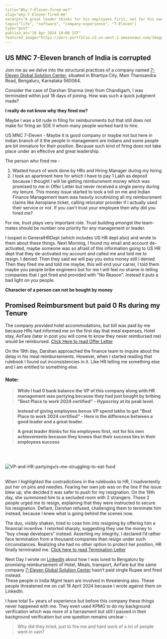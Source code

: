 ```yaml
---
title="Why-7-Eleven-fired-me?"
slug="why-7-Eleven-fired-me"
excerpt="A great leader thinks for his employees first, not for his own achievements because they knows that their success lies in their employees success"
tags=["life", "software", "company-experience", "7-Eleven"]
type="post"
publish_at="19 Apr 2024 10:00 IST"
featured_image="https://dars-portfolio.s3.us-west-2.amazonaws.com/Images/Partying+vs+Employees+don%27t+have+food+to+Eat.jpg"
---
```




## US MNC 7-Eleven branch of India is corrupted

Join me as we delve into the structural practices of a company named [7-Eleven Global Solution Center](https://www.linkedin.com/company/7-eleven-global-solution-center/), situated in Bhartiya City, Main Thanisandra Road, Bengaluru, Karnataka 560064.


Consider the case of Darshan Sharma (me) from Chandigarh, I was terminated within just 18 days of joining. How was such a quick judgment made? 


**I really do not know why they fired me?**

Maybe I was a bit rude in filing for reimbursments but that still does not make for firing an SDE II whom many people worked hard to hire. 

US MNC 7-Eleven - Maybe it is good company or maybe not but here in Indian branch of it the people in management are Indians and some people are bit immature for their position. Because such kind of firing does not take place under an effective and great leadership. 

The person who fired me - 
1. Wasted hours of work done by HRs and Hiring Manager during my hiring
2. I took an apartment here for which I have to pay 1 Lakh as deposit because I thought I will be getting reimbursment money which was promised to me in Offer Letter
but never received a single penny during my tenure. This money issue started to took
a toll on me and Indian Finance Management team was heavily scrutinizing all my reimbursment claims like Aeroplane ticket, calling relocator provider if I actually used their service or not. If you can't trust your employee then why did you hired me? 

For me, trust plays very important role. Trust building amongst the team-mates should be number one priority for any management or leader.

I looped in GeneralHRDept (which includes US HR dept also) and wrote to them about these things. Next Morning, I found my email and account de-activated, maybe someone was so afraid of this information going to US HR dept that they de-activated my account
and called me and told me to resign. I denied. Then they said we will pay you extra money still I denied. Then they fired me and told me maybe, this will end your carrer, I told them maybe you people bribe engineers but for me I will feel no shame in telling companies that I got fired and provided with "No Reason". Instead it puts a bad
light on you people. 

**Character of a person can not be bought by money**

  
## Promised Reimbursment but paid 0 Rs during my Tenure
The company provided hotel accommodations, but bill was paid by me because HRs had informed me on the first day that meal expenses, Hotel stay, AirFare (later in post you will come to know they never reimbursed me) would be reimbursed. [Click Here to read Offer Letter](https://dars-portfolio.s3.us-west-2.amazonaws.com/PDF/Offer+Letter.pdf)

  
On the 19th day, Darshan approached the finance team to inquire about the delay in his meal reimbursements. However, when I started reading that rulebook I found out inconsistencies in it. Like HR telling me something else and I am entitled to something else. 

### Note: 

> **While I had 0 bank balance the VP of this company along with HR management was partying because they had just bought by bribing "Best Place to work 2024 certified" - Hypocrisy at its peak level.**

> **Instead of giving employees bonus VP spend lakhs to get "Best Place to work 2024 certified" - Here is the difference between a good leader and a great leader.**

> **A great leader thinks for his employees first, not for his own achievements because they knows that their success lies in their employees success**
   
<br>
<br>

![VP-and-HR-partyingv/s-me-struggling-to-eat-food](https://dars-portfolio.s3.us-west-2.amazonaws.com/Images/Partying+vs+Employees+don%27t+have+food+to+Eat.jpg)
<br>
<br>

When I highlighted the contradictions in the rulebooks to HR, I inadvertently put her on pins and needles. Fearing her own job was on the line if the issue blew up, she decided it was safer to push for my resignation. On the 19th day, she summoned him to a secluded room with 2 strangers. These 2 people urged me to resign, explaining that they were instructed to secure his resignation. Defiant, Darshan refused, challenging them to terminate him instead, because I knew what is going behind the scenes now.

The duo, visibly shaken, tried to coax him into resigning by offering him a financial incentive. I retorted sharply, suggesting they use the money to "buy cheap developers" instead. Asserting my integrity, I declared I’d rather face termination from a thousand companies than resign under such circumstances. Realizing she had no other option to protect her position, HR finally terminated me. [Click here to read Termination Letter](https://dars-portfolio.s3.us-west-2.amazonaws.com/PDF/Termination+Letter.pdf)
  
Next Day I wrote on [LinkedIn](https://www.linkedin.com/company/linkedin/)  about how I was lured to Bengaluru by promising reimbursement of Hotel, Meals, transport, AirFare but the same company  [7-Eleven Global Solution Center](https://www.linkedin.com/company/7-eleven-global-solution-center/)  hasn’t paid single Rupee and fired instead.  
These people in India Mgmt team are involved in threatening also. These people threatened me on call 19 April 2024 because I wrote against them on LinkedIn.
  
I have total 5+ years of experience but before this company these things never happened with me. They even used KPMG to do my background verification which was more 
of a harrasment but still I passed in their background verification but one question remains unclear - 

> Why did they hired, just to fire me and hard work of a lot of people went in vain?



